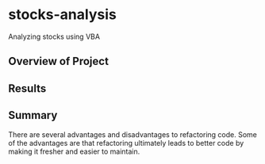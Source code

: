 # stocks-analysis
Analyzing stocks using VBA

## Overview of Project


## Results


## Summary
There are several advantages and disadvantages to refactoring code. Some of the advantages are that refactoring ultimately leads to better code by making it fresher and easier to maintain.
